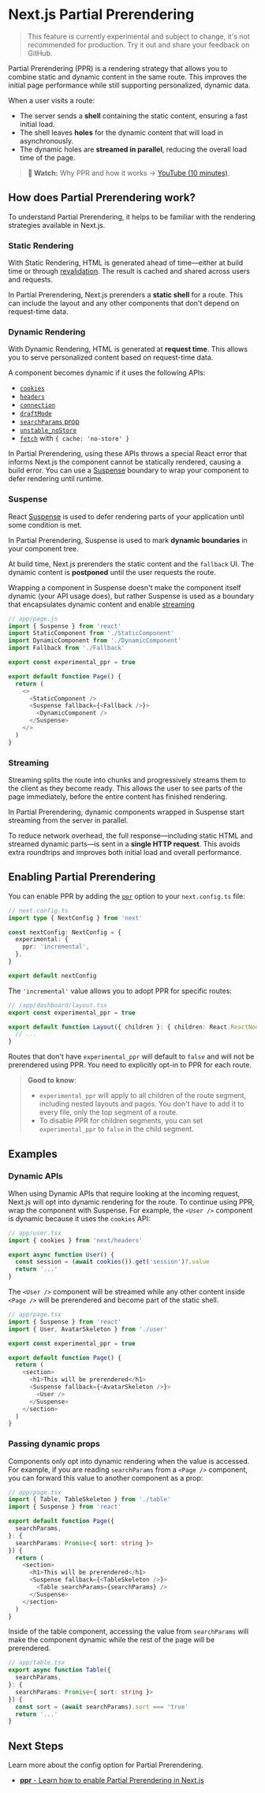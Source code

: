 # Next.js Partial Prerendering

> This feature is currently experimental and subject to change, it's not recommended for production. Try it out and share your feedback on GitHub.

Partial Prerendering (PPR) is a rendering strategy that allows you to combine static and dynamic content in the same route. This improves the initial page performance while still supporting personalized, dynamic data.

When a user visits a route:

- The server sends a **shell** containing the static content, ensuring a fast initial load.
- The shell leaves **holes** for the dynamic content that will load in asynchronously.
- The dynamic holes are **streamed in parallel**, reducing the overall load time of the page.

> **🎥 Watch:** Why PPR and how it works → [YouTube (10 minutes)](https://www.youtube.com/watch?v=MTcPrTIBkpA).

## How does Partial Prerendering work?

To understand Partial Prerendering, it helps to be familiar with the rendering strategies available in Next.js.

### Static Rendering

With Static Rendering, HTML is generated ahead of time—either at build time or through [revalidation](@context/nextjs/nextjs-caching-revalidating.md). The result is cached and shared across users and requests.

In Partial Prerendering, Next.js prerenders a **static shell** for a route. This can include the layout and any other components that don't depend on request-time data.

### Dynamic Rendering

With Dynamic Rendering, HTML is generated at **request time**. This allows you to serve personalized content based on request-time data.

A component becomes dynamic if it uses the following APIs:

- [`cookies`](@context/nextjs/nextjs-cookies-api.md)
- [`headers`](@context/nextjs/nextjs-headers-api.md)
- [`connection`](@context/nextjs/nextjs-connection-api.md)
- [`draftMode`](@context/nextjs/nextjs-draft-mode-api.md)
- [`searchParams` prop](@context/nextjs/nextjs-page.md#searchparams-optional)
- [`unstable_noStore`](@context/nextjs/nextjs-unstable-no-store-api.md)
- [`fetch`](@context/nextjs/nextjs-fetch-api.md) with `{ cache: 'no-store' }`

In Partial Prerendering, using these APIs throws a special React error that informs Next.js the component cannot be statically rendered, causing a build error. You can use a [Suspense](#suspense) boundary to wrap your component to defer rendering until runtime.

### Suspense

React [Suspense](https://react.dev/reference/react/Suspense) is used to defer rendering parts of your application until some condition is met.

In Partial Prerendering, Suspense is used to mark **dynamic boundaries** in your component tree.

At build time, Next.js prerenders the static content and the `fallback` UI. The dynamic content is **postponed** until the user requests the route.

Wrapping a component in Suspense doesn't make the component itself dynamic (your API usage does), but rather Suspense is used as a boundary that encapsulates dynamic content and enable [streaming](#streaming)

```javascript
// app/page.js
import { Suspense } from 'react'
import StaticComponent from './StaticComponent'
import DynamicComponent from './DynamicComponent'
import Fallback from './Fallback'

export const experimental_ppr = true

export default function Page() {
  return (
    <>
      <StaticComponent />
      <Suspense fallback={<Fallback />}>
        <DynamicComponent />
      </Suspense>
    </>
  )
}
```

### Streaming

Streaming splits the route into chunks and progressively streams them to the client as they become ready. This allows the user to see parts of the page immediately, before the entire content has finished rendering.

In Partial Prerendering, dynamic components wrapped in Suspense start streaming from the server in parallel.

To reduce network overhead, the full response—including static HTML and streamed dynamic parts—is sent in a **single HTTP request**. This avoids extra roundtrips and improves both initial load and overall performance.

## Enabling Partial Prerendering

You can enable PPR by adding the [`ppr`](@context/nextjs/nextjs-ppr-config.md) option to your `next.config.ts` file:

```typescript
// next.config.ts
import type { NextConfig } from 'next'

const nextConfig: NextConfig = {
  experimental: {
    ppr: 'incremental',
  },
}

export default nextConfig
```

The `'incremental'` value allows you to adopt PPR for specific routes:

```typescript
// /app/dashboard/layout.tsx
export const experimental_ppr = true

export default function Layout({ children }: { children: React.ReactNode }) {
  // ...
}
```

Routes that don't have `experimental_ppr` will default to `false` and will not be prerendered using PPR. You need to explicitly opt-in to PPR for each route.

> **Good to know**:
>
> - `experimental_ppr` will apply to all children of the route segment, including nested layouts and pages. You don't have to add it to every file, only the top segment of a route.
> - To disable PPR for children segments, you can set `experimental_ppr` to `false` in the child segment.

## Examples

### Dynamic APIs

When using Dynamic APIs that require looking at the incoming request, Next.js will opt into dynamic rendering for the route. To continue using PPR, wrap the component with Suspense. For example, the `<User />` component is dynamic because it uses the `cookies` API:

```typescript
// app/user.tsx
import { cookies } from 'next/headers'

export async function User() {
  const session = (await cookies()).get('session')?.value
  return '...'
}
```

The `<User />` component will be streamed while any other content inside `<Page />` will be prerendered and become part of the static shell.

```typescript
// app/page.tsx
import { Suspense } from 'react'
import { User, AvatarSkeleton } from './user'

export const experimental_ppr = true

export default function Page() {
  return (
    <section>
      <h1>This will be prerendered</h1>
      <Suspense fallback={<AvatarSkeleton />}>
        <User />
      </Suspense>
    </section>
  )
}
```

### Passing dynamic props

Components only opt into dynamic rendering when the value is accessed. For example, if you are reading `searchParams` from a `<Page />` component, you can forward this value to another component as a prop:

```typescript
// app/page.tsx
import { Table, TableSkeleton } from './table'
import { Suspense } from 'react'

export default function Page({
  searchParams,
}: {
  searchParams: Promise<{ sort: string }>
}) {
  return (
    <section>
      <h1>This will be prerendered</h1>
      <Suspense fallback={<TableSkeleton />}>
        <Table searchParams={searchParams} />
      </Suspense>
    </section>
  )
}
```

Inside of the table component, accessing the value from `searchParams` will make the component dynamic while the rest of the page will be prerendered.

```typescript
// app/table.tsx
export async function Table({
  searchParams,
}: {
  searchParams: Promise<{ sort: string }>
}) {
  const sort = (await searchParams).sort === 'true'
  return '...'
}
```

## Next Steps

Learn more about the config option for Partial Prerendering.

- [**ppr** - Learn how to enable Partial Prerendering in Next.js](@context/nextjs/nextjs-ppr-config.md)